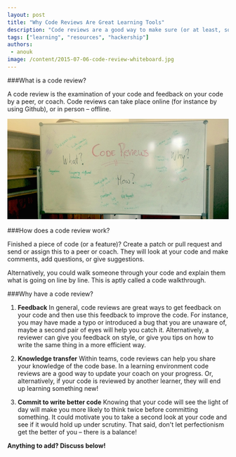 ```yaml
---
layout: post
title: "Why Code Reviews Are Great Learning Tools"
description: "Code reviews are a good way to make sure (or at least, somewhat more sure) that crapp or buggy code does not make its way to production. But, code reviews are also a terrific way to consolidate your learning. Here's why!"
tags: ["learning", "resources", "hackership"]
authors:
 - anouk
image: /content/2015-07-06-code-review-whiteboard.jpg
---
```


###What is a code review?

A code review is the examination of your code and feedback on your code by a peer, or coach. Code reviews can take place online (for instance by using Github), or in person – offline.

![code reviews are awesome](/content/2015-07-06-code-review-whiteboard.jpg)

###How does a code review work?

Finished a piece of code (or a feature)? Create a patch or pull request and send or assign this to a peer or coach. They will look at your code and make comments, add questions, or give suggestions. 

Alternatively, you could walk someone through your code and explain them what is going on line by line. This is aptly called a code walkthrough.

###Why have a code review?

 1. **Feedback**
In general, code reviews are great ways to get feedback on your code and then use this feedback to improve the code. For instance, you may have made a typo or introduced a bug that you are unaware of, maybe a second pair of eyes will help you catch it. Alternatively, a reviewer can give you feedback on style, or give you tips on how to write the same thing in a more efficient way.

 2. **Knowledge transfer**
Within teams, code reviews can help you share your knowledge of the code base. In a learning environment code reviews are a good way to update your coach on your progress. Or, alternatively, if your code is reviewed by another learner, they will end up learning something new!

 3. **Commit to write better code**
Knowing that your code will see the light of day will make you more likely to think twice before committing something. It could motivate you to take a second look at your code and see if it would hold up under scrutiny. That said, don't let perfectionism get the better of you – there is a balance!

**Anything to add? Discuss below!**
